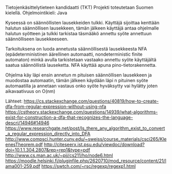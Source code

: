 Tietojenkäsittelytieteen kandidaatti (TKT)
Projekti toteutetaan Suomen kielellä. Ohjelmointikieli: Java

Kyseessä on säännöllisten lausekkeiden tulkki. Käyttäjä sijoittaa kenttään halutun säännöllisen lausekkeen,
tämän jälkeen käyttäjä antaa ohjelmalle halutun syötteen ja tulkki tarkistaa täsmääkö annettu syöte annettuun
säännölliseen lausekkeeseen.

Tarkoituksena on luoda annetusta säännöllisestä lausekkeesta NFA (epädeterministinen äärellinen automaatti, 
nondeterministic finite automaton) minkä avulla tarkistetaan vastaako annettu syöte käyttäjältä saatua
säännöllistä lauseketta. NFA käyttää apuna pino-tietorakennetta.

Ohjelma käy läpi ensin annetun m pituisen säännöllisen lausekkeen ja muodostaa automaatin, tämän jälkeen
käydään läpi n pituinen syöte automaatilla ja annetaan vastaus onko syöte hyväksytty vai hylätty joten
aikavaativuus on O(nm)

Lähteet:
https://cs.stackexchange.com/questions/40819/how-to-create-dfa-from-regular-expression-without-using-nfa
https://cstheory.stackexchange.com/questions/14939/what-algorithms-exist-for-construction-a-dfa-that-recognizes-the-language-descri/14946#14946
https://www.researchgate.net/post/Is_there_any_algorithm_exist_to_convert_a_regular_expression_directly_into_DFA
http://www.compsci.hunter.cuny.edu/~sweiss/course_materials/csci265/KleenesTheorem.pdf
http://citeseerx.ist.psu.edu/viewdoc/download?doi=10.1.1.304.2807&rep=rep1&type=pdf
http://www.cs.man.ac.uk/~pjj/cs211/ho/node6.html
https://moodle.helsinki.fi/pluginfile.php/2620710/mod_resource/content/21/lama001-259.pdf
https://swtch.com/~rsc/regexp/regexp1.html
